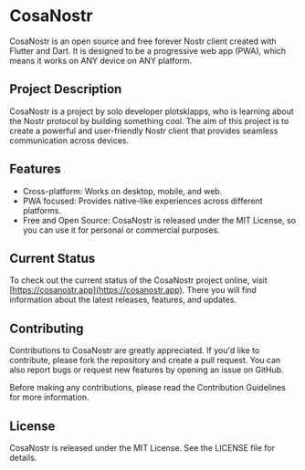 # CosaNostr

CosaNostr is an open source and free forever Nostr client created with Flutter and Dart. It is designed to be a progressive web app (PWA), which means it works on ANY device on ANY platform.

## Project Description
CosaNostr is a project by solo developer plotsklapps, who is learning about the Nostr protocol by building something cool. The aim of this project is to create a powerful and user-friendly Nostr client that provides seamless communication across devices.

## Features
- Cross-platform: Works on desktop, mobile, and web.
- PWA focused: Provides native-like experiences across different platforms.
- Free and Open Source: CosaNostr is released under the MIT License, so you can use it for personal or commercial purposes.

## Current Status
To check out the current status of the CosaNostr project online, visit [https://cosanostr.app](https://cosanostr.app). There you will find information about the latest releases, features, and updates.

## Contributing
Contributions to CosaNostr are greatly appreciated. If you'd like to contribute, please fork the repository and create a pull request. You can also report bugs or request new features by opening an issue on GitHub.

Before making any contributions, please read the Contribution Guidelines for more information.

## License
CosaNostr is released under the MIT License. See the LICENSE file for details. 
